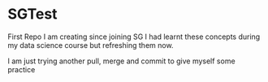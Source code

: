 # SGTest
First Repo I am creating since joining SG
I had learnt these concepts during my data science course but refreshing them now.

I am just trying another pull, merge and commit to give myself some practice
